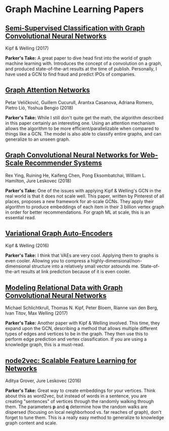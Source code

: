 # Graph Machine Learning Papers

## [Semi-Supervised Classification with Graph Convolutional Neural Networks](https://arxiv.org/abs/1609.02907)
Kipf & Welling (2017)

**Parker's Take:** A great paper to dive head first into the world of graph machine learning with. Introduces the concept of a convolution on a graph, and produced state-of-the-art results at the time of publish. Personally, I have used a GCN to find fraud and predict IPOs of companies.

## [Graph Attention Networks](https://arxiv.org/abs/1710.10903)
Petar Veličković, Guillem Cucurull, Arantxa Casanova, Adriana Romero, Pietro Liò, Yoshua Bengio (2018)

**Parker's Take:** While I still don't quite get the math, the algorithm described in this paper certainly an interesting one. Using an attention mechanism allows the algorithm to be more efficient/parallelizable when compared to things like a GCN. The model is also able to classify entire graphs, and can generalize to an unseen graph.

## [Graph Convolutional Neural Networks for Web-Scale Recommender Systems](https://arxiv.org/abs/1806.01973)
Rex Ying, Ruining He, Kaifeng Chen, Pong Eksombatchai, William L. Hamilton, Jure Leskovec (2018)

**Parker's Take:** One of the issues with applying Kipf & Welling's GCN in the real world is that it does not scale well. This paper, written by Pinterest of all places, proposes a new framework for at-scale GCNs. They apply their algorithm to produce embeddings of each item in their 3 billion vertex graph in order for better recommendations. For graph ML at scale, this is an essential read.

## [Variational Graph Auto-Encoders](https://arxiv.org/abs/1611.07308)
Kipf & Welling (2016)

**Parker's Take:** I think that VAEs are very cool. Applying them to graphs is even cooler. Allowing you to compress a highly-dimensional/non-dimensional structure into a relatively small vector astounds me. State-of-the-art results at link prediction because of it is even cooler.

## [Modeling Relational Data with Graph Convolutional Neural Networks](https://arxiv.org/abs/1703.06103)
Michael Schlichtkrull, Thomas N. Kipf, Peter Bloem, Rianne van den Berg, Ivan Titov, Max Welling (2017)

**Parker's Take:** Another paper with Kipf & Welling involved. This time, they expand upon the GCN, describing a method that allows multiple different types of edges and vertices to be in the graph. They then use this to perform edge prediction and vertex classification. If you are using a knowledge graph, this is a must-read.

## [node2vec: Scalable Feature Learning for Networks](https://arxiv.org/abs/1607.00653)
Aditya Grover, Jure Leskovec (2016)

**Parker's Take:** Great way to create embeddings for your vertices. Think about this as word2vec, but instead of words in a sentence, you are creating "sentences" of vertices through the randomly walking through them. The parameters **p** and **q** determine how the random walks are dispersed (focusing on local neighborhood vs. far reaches of graph), don't forget to tune them. This is a really easy method to generalize to knowledge graph content and scale.